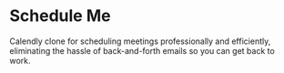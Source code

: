 # Schedule Me

Calendly clone for scheduling meetings professionally and efficiently, eliminating the hassle of back-and-forth emails so you can get back to work.
